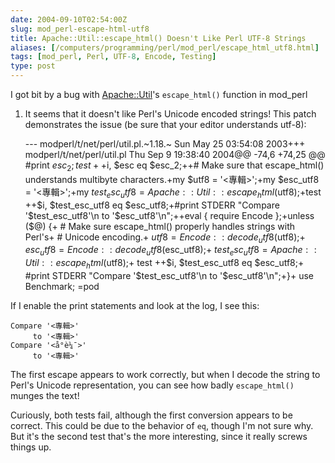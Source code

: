 ```yaml
--- 
date: 2004-09-10T02:54:00Z
slug: mod_perl-escape-html-utf8
title: Apache::Util::escape_html() Doesn't Like Perl UTF-8 Strings
aliases: [/computers/programming/perl/mod_perl/escape_html_utf8.html]
tags: [mod_perl, Perl, UTF-8, Encode, Testing]
type: post
---
```


I got bit by a bug with [Apache::Util]'s `escape_html()` function in mod\_perl
1. It seems that it doesn't like Perl's Unicode encoded strings! This patch
demonstrates the issue (be sure that your editor understands utf-8):

    --- modperl/t/net/perl/util.pl.~1.18.~  Sun May 25 03:54:08 2003+++ modperl/t/net/perl/util.pl  Thu Sep  9 19:38:40 2004@@ -74,6 +74,25 @@  #print $esc_2; test ++$i, $esc eq $esc_2;++# Make sure that escape_html() understands multibyte characters.+my $utf8 = '<專輯>';+my $esc_utf8 = '<專輯>';+my $test_esc_utf8 = Apache::Util::escape_html($utf8);+test ++$i, $test_esc_utf8 eq $esc_utf8;+#print STDERR "Compare '$test_esc_utf8'\n     to '$esc_utf8'\n";++eval { require Encode };+unless ($@) {+    # Make sure escape_html() properly handles strings with Perl's+    # Unicode encoding.+    $utf8 = Encode::decode_utf8($utf8);+    $esc_utf8 = Encode::decode_utf8($esc_utf8);+    $test_esc_utf8 = Apache::Util::escape_html($utf8);+    test ++$i, $test_esc_utf8 eq $esc_utf8;+    #print STDERR "Compare '$test_esc_utf8'\n     to '$esc_utf8'\n";+}+ use Benchmark;  =pod

If I enable the print statements and look at the log, I see this:

    Compare '<專輯>'
         to '<專輯>'
    Compare '<å°è¼¯>'
         to '<專輯>'

The first escape appears to work correctly, but when I decode the string to
Perl's Unicode representation, you can see how badly `escape_html()` munges the
text!

Curiously, both tests fail, although the first conversion appears to be correct.
This could be due to the behavior of `eq`, though I'm not sure why. But it's the
second test that's the more interesting, since it really screws things up.

  [Apache::Util]: http://search.cpan.org/dist/mod_perl-1.29/Util/Util.pm
    "Apache::Util on CPAN"

